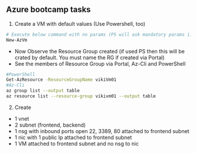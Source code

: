 ## Azure bootcamp tasks

1. Create a VM with default values (Use Powershell, too)

```powershell
# Execute below command with no params (PS will ask mandatory params i.e. Name and VM Cred only)
New-AzVm
```
* Now Observe the Resource Group created (if used PS then this will be crated by default. You must name the RG if created via Portal)  
* See the members of Resource Group via Portal, Az-Cli and PowerShell

```bash
#PowerShell
Get-AzResource -ResourceGroupName vikiVm01
#Az-Cli
az group list --output table
az resource list --resource-group vikivm01 --output table
```

2. Create
* 1 vnet  
* 2 subnet (frontend, backend)  
* 1 nsg with inbound ports open 22, 3389, 80 attached to frontend subnet  
* 1 nic with 1 public Ip attached to frontend subnet 
* 1 VM attached to frontend subnet and no nsg to nic

